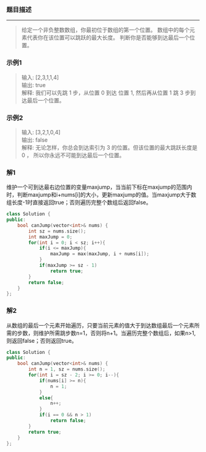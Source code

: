 ### 题目描述
*** 

> 给定一个非负整数数组，你最初位于数组的第一个位置。
> 数组中的每个元素代表你在该位置可以跳跃的最大长度。
> 判断你是否能够到达最后一个位置。

### 示例1
> 输入: [2,3,1,1,4]  
> 输出: true  
> 解释: 我们可以先跳 1 步，从位置 0 到达 位置 1, 然后再从位置 1 跳 3 步到达最后一个位置。

### 示例2
> 输入: [3,2,1,0,4]  
> 输出: false  
> 解释: 无论怎样，你总会到达索引为 3 的位置。但该位置的最大跳跃长度是 0 ， 所以你永远不可能到达最后一个位置。

### 解1
维护一个可到达最右边位置的变量maxjump，当当前下标在maxjump的范围内时，判断maxjump和i+nums[i]的大小，更新maxjump的值。当maxjump大于数组长度-1时直接返回true；否则遍历完整个数组后返回false。
```C++
class Solution {
public:
    bool canJump(vector<int>& nums) {
        int sz = nums.size();
        int maxJump = 0;
        for(int i = 0; i < sz; i++){
            if(i <= maxJump){
                maxJump = max(maxJump, i + nums[i]);
            }
            if(maxJump >= sz - 1)
                return true;
        }
        return false;
    }
};
```

### 解2
从数组的最后一个元素开始遍历，只要当前元素的值大于到达数组最后一个元素所需的步数，则维护所需跳步数n=1，否则将n+1。当遍历完整个数组后，如果n>1,则返回false；否则返回true。
```C++
class Solution {
public:
    bool canJump(vector<int>& nums) {
        int n = 1, sz = nums.size();
        for(int i = sz - 2; i >= 0; i--){
            if(nums[i] >= n){
                n = 1;
            }
            else{
                n++;
            }
            if(i == 0 && n > 1)
                return false;
        }
        return true;
    }
};
```
